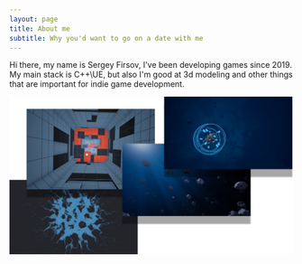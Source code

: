 ```yaml
---
layout: page
title: About me
subtitle: Why you'd want to go on a date with me
---
```


Hi there, my name is Sergey Firsov, I've been developing games since 2019.
My main stack is C++\UE, but also I'm good at 3d modeling and other things that are important for indie game development.

![MyWorks](/assets/img/my_works.png)
